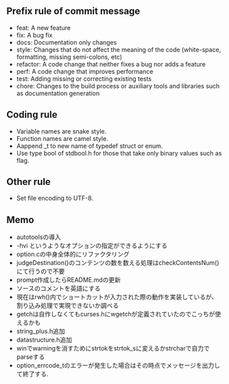 ## Prefix rule of commit message
- feat: A new feature
- fix: A bug fix
- docs: Documentation only changes
- style: Changes that do not affect the meaning of the code (white-space, formatting, missing semi-colons, etc)
- refactor: A code change that neither fixes a bug nor adds a feature
- perf: A code change that improves performance
- test: Adding missing or correcting existing tests
- chore: Changes to the build process or auxiliary tools and libraries such as documentation generation

## Coding rule
- Variable names are snake style.
- Function names are camel style.
- Aappend \_t to new name of typedef struct or enum.
- Use type bool of stdbool.h for those that take only binary values such as flag.

## Other rule
- Set file encoding to UTF-8.

## Memo
- autotoolsの導入
- -hvi というようなオプションの指定ができるようにする
- option.cの中身全体的にリファクタリング
- judgeDestination()のコンテンツの数を数える処理はcheckContentsNum()にて行うので不要
- prompt作成したらREADME.mdの更新
- ソースのコメントを英語にする
- 現在はrwh()内でショートカットが入力された際の動作を実装しているが、割り込み処理で実現できないか調べる
- getchは自作しなくてもcurses.hにwgetchが定義されていたのでこっちが使えるかも
- string\_plus.h追加
- datastructure.h追加
- winでwarningを消すためにstrtokをstrtok_sに変えるかstrcharで自力でparseする
- option_errcode_tのエラーが発生した場合はその時点でメッセージを出力して終了する.
